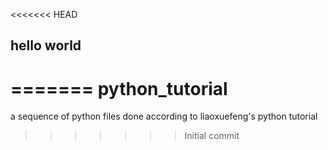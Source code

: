 <<<<<<< HEAD
## hello world
=======
python_tutorial
===============

a sequence of python files done according to liaoxuefeng's python tutorial
>>>>>>> Initial commit
